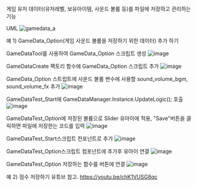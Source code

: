 게임 유저 데이터(유저레벨, 보유아이템, 사운드 볼륨 등)를 파일에 저장하고 관리하는 기능



UML
![gamedata_a](https://github.com/wyuurla/Unity-GameData/assets/37171461/30de32b6-a5ba-4858-8143-7c145b7710a6)

예 1) GameData_Option(게임 사운드 볼륨을 저장하기 위한 데이터) 추가 하기

GameDataTool를 사용하여 GameData_Option 스크립트 생성
![image](https://github.com/wyuurla/Unity-GameData/assets/37171461/1aedacda-7004-48ef-bca4-63403e38a86a)

GameDataCreate 팩토리 함수에 GameData_Option 스크립트 추가
![image](https://github.com/wyuurla/Unity-GameData/assets/37171461/f81b9523-e8ee-44bf-879f-2d493d1a7ebd)

GameData_Option 스트립트에 사운드 볼륨 변수에 사용할 sound_volume_bgm, sound_volume_fx 추가
![image](https://github.com/wyuurla/Unity-GameData/assets/37171461/d3070d31-f383-4b56-883e-b05e1a0266e4)

GameDataTest_Start에 GameDataManager.Instance.UpdateLogic(); 호출
![image](https://github.com/wyuurla/Unity-GameData/assets/37171461/b420534c-4711-46e3-a548-e66ffb88617c)

GameDataTest_Option에 저장된 볼륨으로 Slider 유아이에 적용, "Save"버튼을 클릭하면 파일에 저장한는 코드를 입력
![image](https://github.com/wyuurla/Unity-GameData/assets/37171461/0b04851f-8405-4896-8d1f-18e65c56f74a)

GameDataTest_Start스크립트 컨포넌트로 추가
![image](https://github.com/wyuurla/Unity-GameData/assets/37171461/4534555f-1c85-44d9-9192-25aa17613e6d)

GameDataTest_Option스크립트 컴포넌트에 추가후 유아이 연결
![image](https://github.com/wyuurla/Unity-GameData/assets/37171461/572d7a67-d580-44fd-940b-ffa64d3696e4)

GameDataTest_Option 저장하는 함수를 버튼에 연결
![image](https://github.com/wyuurla/Unity-GameData/assets/37171461/80c5bf02-501f-4d0f-9132-158209d2b44d)

예 2) 점수 저장하기 유튜브 참고.
https://youtu.be/chK1VUSG8qc
